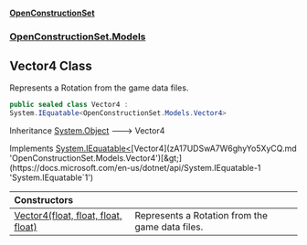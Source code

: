 #### [OpenConstructionSet](index.md 'index')
### [OpenConstructionSet.Models](index.md#OpenConstructionSet_Models 'OpenConstructionSet.Models')
## Vector4 Class
Represents a Rotation from the game data files.  
```csharp
public sealed class Vector4 :
System.IEquatable<OpenConstructionSet.Models.Vector4>
```

Inheritance [System.Object](https://docs.microsoft.com/en-us/dotnet/api/System.Object 'System.Object') &#129106; Vector4  

Implements [System.IEquatable&lt;](https://docs.microsoft.com/en-us/dotnet/api/System.IEquatable-1 'System.IEquatable`1')[Vector4](zA17UDSwA7W6ghyYo5XyCQ.md 'OpenConstructionSet.Models.Vector4')[&gt;](https://docs.microsoft.com/en-us/dotnet/api/System.IEquatable-1 'System.IEquatable`1')  

| Constructors | |
| :--- | :--- |
| [Vector4(float, float, float, float)](6KMzwJC+4KM3Tjxyi0NvEA.md 'OpenConstructionSet.Models.Vector4.Vector4(float, float, float, float)') | Represents a Rotation from the game data files.<br/> |
